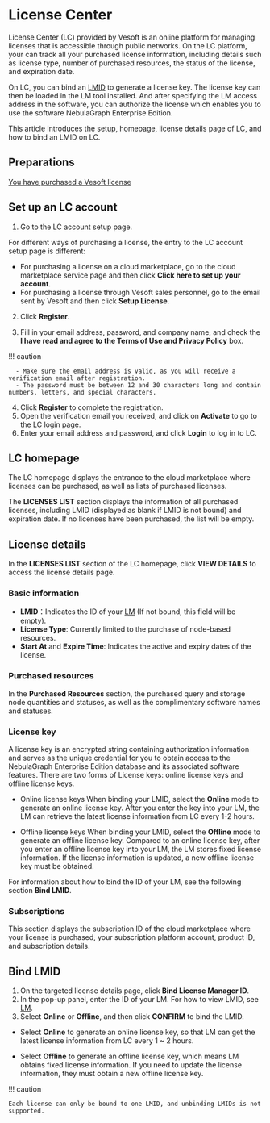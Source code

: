 # License Center

License Center (LC) provided by Vesoft is an online platform for managing licenses that is accessible through public networks. On the LC platform, your can track all your purchased license information, including details such as license type, number of purchased resources, the status of the license, and expiration date. 

On LC, you can bind an [LMID](3.license-manager.md) to generate a license key. The license key can then be loaded in the LM tool installed. And after specifying the LM access address in the software, you can authorize the license which enables you to use the software NebulaGraph Enterprise Edition.

This article introduces the setup, homepage, license details page of LC, and how to bind an LMID on LC.

## Preparations

[You have purchased a Vesoft license](../3.purchase-license.md)

## Set up an LC account

1. Go to the LC account setup page.
  
  For different ways of purchasing a license, the entry to the LC account setup page is different:
  - For purchasing a license on a cloud marketplace, go to the cloud marketplace service page and then click **Click here to set up your account**. 
  - For purchasing a license through Vesoft sales personnel, go to the email sent by Vesoft and then click **Setup License**.

2. Click **Register**.
   
3. Fill in your email address, password, and company name, and check the **I have read and agree to the Terms of Use and Privacy Policy** box.
   
  !!! caution

      - Make sure the email address is valid, as you will receive a verification email after registration.
      - The password must be between 12 and 30 characters long and contain numbers, letters, and special characters.
  
4. Click **Register** to complete the registration.
5. Open the verification email you received, and click on **Activate** to go to the LC login page.
6. Enter your email address and password, and click **Login** to log in to LC.

## LC homepage

The LC homepage displays the entrance to the cloud marketplace where licenses can be purchased, as well as lists of purchased licenses.

The **LICENSES LIST** section displays the information of all purchased licenses, including LMID (displayed as blank if LMID is not bound) and expiration date. If no licenses have been purchased, the list will be empty.

## License details

In the **LICENSES LIST** section of the LC homepage, click **VIEW DETAILS** to access the license details page. 

### Basic information

- **LMID**：Indicates the ID of your [LM](3.license-manager.md) (If not bound, this field will be empty).
- **License Type**: Currently limited to the purchase of node-based resources.
- **Start At** and **Expire Time**: Indicates the active and expiry dates of the license.

### Purchased resources

In the **Purchased Resources** section, the purchased query and storage node quantities and statuses, as well as the complimentary software names and statuses.

### License key

A license key is an encrypted string containing authorization information and serves as the unique credential for you to obtain access to the NebulaGraph Enterprise Edition database and its associated software features. There are two forms of License keys: online license keys and offline license keys.

- Online license keys
  When binding your LMID, select the **Online** mode to generate an online license key. After you enter the key into your LM, the LM can retrieve the latest license information from LC every 1-2 hours.

- Offline license keys
  When binding your LMID, select the **Offline** mode to generate an offline license key.  Compared to an online license key, after you enter an offline license key into your LM, the LM stores fixed license information. If the license information is updated, a new offline license key must be obtained.

For information about how to bind the ID of your LM, see the following section **Bind LMID**.

### Subscriptions

This section displays the subscription ID of the cloud marketplace where your license is purchased, your subscription platform account, product ID, and subscription details.

## Bind LMID

1. On the targeted license details page, click **Bind License Manager ID**.
2. In the pop-up panel, enter the ID of your LM. For how to view LMID, see [LM](3.license-manager.md).
3. Select **Online** or **Offline**, and then click **CONFIRM** to bind the LMID.
   
  - Select **Online** to generate an online license key, so that LM can get the latest license information from LC every 1 ~ 2 hours.
  
  - Select **Offline** to generate an offline license key, which means LM obtains fixed license information. If you need to update the license information, they must obtain a new offline license key.

!!! caution

    Each license can only be bound to one LMID, and unbinding LMIDs is not supported.



